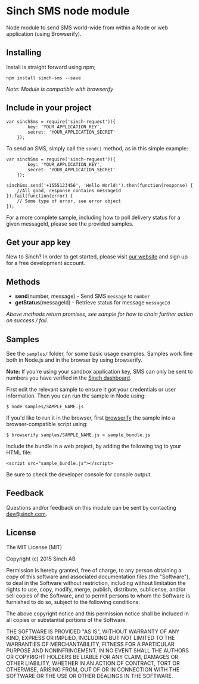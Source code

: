 # Sinch SMS node module

Node module to send SMS world-wide from within a Node or web application (using Browserify). 

## Installing

Install is straight forward using npm; 

	npm install sinch-sms --save

_Note: Module is compatible with browserify_

## Include in your project

	var sinchSms = require('sinch-request')({
			key: 'YOUR APPLICATION_KEY', 
			secret: 'YOUR_APPLICATION_SECRET'
		});

To send an SMS, simply call the `send()` method, as in this simple example: 

	var sinchSms = require('sinch-request')({
			key: 'YOUR_APPLICATION_KEY', 
			secret: 'YOUR_APPLICATION_SECRET'
		}); 

	sinchSms.send('+1555123456', 'Hello World!').then(function(response) {
		//All good, response contains messageId
	}).fail(function(error) {
		// Some type of error, see error object
	});

For a more complete sample, including how to poll delivery status for a given messageId, please see the provided samples.

## Get your app key

New to Sinch? In order to get started, please visit [our website](http://www.sinch.com) and sign up for a free development account.

## Methods

- __send__(number, message) - Send SMS `message` to `number`
- __getStatus__(messageId) - Retrieve status for message `messageId`

_Above methods return promises, see sample for how to chain further action on success / fail._

## Samples

See the `samples/` folder, for some basic usage examples. Samples work fine both in Node.js and in the browser by using browserify. 

__Note:__ If you're using your sandbox application key, SMS can only be sent to numbers you have verified in the [Sinch dashboard](https://www.sinch.com/dashboard/). 

First edit the relevant sample to ensure it got your credentials or user information. Then you can run the sample in Node using: 

	$ node samples/SAMPLE_NAME.js

If you'd like to run it in the browser, first [browserify](http://browserify.org) the sample into a browser-compatible script using: 

	$ browserify samples/SAMPLE_NAME.js > sample_bundle.js

Include the bundle in a web project, by adding the following tag to your HTML file:

	<script src="sample_bundle.js"></script>

Be sure to check the developer console for console output.

## Feedback 

Questions and/or feedback on this module can be sent by contacting [dev@sinch.com](mailto:dev@sinch.com).

## License

The MIT License (MIT)

Copyright (c) 2015 Sinch AB

Permission is hereby granted, free of charge, to any person obtaining a copy
of this software and associated documentation files (the "Software"), to deal
in the Software without restriction, including without limitation the rights
to use, copy, modify, merge, publish, distribute, sublicense, and/or sell
copies of the Software, and to permit persons to whom the Software is
furnished to do so, subject to the following conditions:

The above copyright notice and this permission notice shall be included in
all copies or substantial portions of the Software.

THE SOFTWARE IS PROVIDED "AS IS", WITHOUT WARRANTY OF ANY KIND, EXPRESS OR
IMPLIED, INCLUDING BUT NOT LIMITED TO THE WARRANTIES OF MERCHANTABILITY,
FITNESS FOR A PARTICULAR PURPOSE AND NONINFRINGEMENT. IN NO EVENT SHALL THE
AUTHORS OR COPYRIGHT HOLDERS BE LIABLE FOR ANY CLAIM, DAMAGES OR OTHER
LIABILITY, WHETHER IN AN ACTION OF CONTRACT, TORT OR OTHERWISE, ARISING FROM,
OUT OF OR IN CONNECTION WITH THE SOFTWARE OR THE USE OR OTHER DEALINGS IN
THE SOFTWARE.

